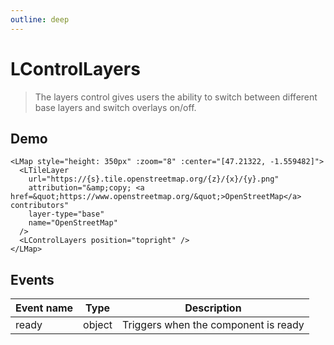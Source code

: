 ```yaml
---
outline: deep
---
```


# LControlLayers

> The layers control gives users the ability to switch between different base layers and switch overlays on/off.

## Demo

<script setup>
import "leaflet/dist/leaflet.css";
import { LMap, LTileLayer, LControlLayers } from '../../src/lib.ts';
</script>

<LMap style="height: 350px" :zoom="8" :center="[47.21322, -1.559482]">
  <LTileLayer
    url="https://{s}.tile.openstreetmap.org/{z}/{x}/{y}.png"
    attribution="&amp;copy; <a href=&quot;https://www.openstreetmap.org/&quot;>OpenStreetMap</a> contributors"
    layer-type="base"
    name="OpenStreetMap"
  />
  <LControlLayers position="topright" />
</LMap>

```vue{8}
<LMap style="height: 350px" :zoom="8" :center="[47.21322, -1.559482]">
  <LTileLayer
    url="https://{s}.tile.openstreetmap.org/{z}/{x}/{y}.png"
    attribution="&amp;copy; <a href=&quot;https://www.openstreetmap.org/&quot;>OpenStreetMap</a> contributors"
    layer-type="base"
    name="OpenStreetMap"
  />
  <LControlLayers position="topright" />
</LMap>
```

<!--@include: ../gen/components/LControlLayers.md-->

## Events

| Event name | Type   | Description                          |
| ---------- | ------ | ------------------------------------ |
| ready      | object | Triggers when the component is ready |